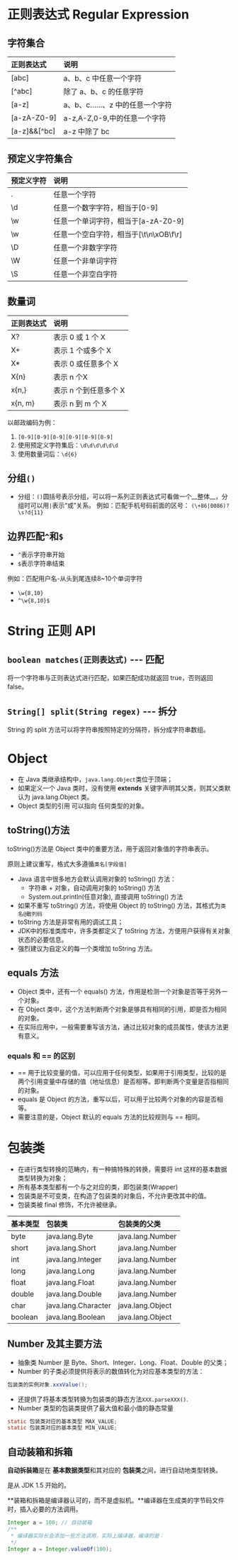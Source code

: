 # 正则表达式 Regular Expression

## 字符集合

|正则表达式|说明|
|:-|:-|
|[abc]|a、b、c 中任意一个字符|
|[^abc]|除了 a、b、c 的任意字符|
|[a-z]|a、b、c……、z 中的任意一个字符|
|[a-zA-Z0-9]|a-z,A-Z,0-9,中的任意一个字符|
|[a-z]&&[^bc]|a-z 中除了 bc|

## 预定义字符集合

|预定义字符|说明|
|:-|:-|
|.|任意一个字符|
|\d|任意一个数字字符，相当于[0-9]|
|\w|任意一个单词字符，相当于[a-zA-Z0-9]|
|\w|任意一个空白字符，相当于[\t\n\xOB\f\r]|
|\D|任意一个非数字字符|
|\W|任意一个非单词字符|
|\S|任意一个非空白字符|


## 数量词

|正则表达式|说明|
|:-|:-|
|X?|表示 0 或 1 个 X|
|X+|表示 1 个或多个 X|
|X*|表示 0 或任意多个 X|
|X{n}|表示 n 个X|
|x{n,}|表示 n 个到任意多个 X|
|x{n, m}|表示 n 到 m 个 X |

以邮政编码为例：
1. `[0-9][0-9][0-9][0-9][0-9][0-9]`
2. 使用预定义字符集后：`\d\d\d\d\d\d`
3. 使用数量词后：`\d{6}`

## 分组`()`

- 分组：`()`圆括号表示分组，可以将一系列正则表达式可看做一个__整体__，分组时可以用`|`表示“或”关系。
例如：匹配手机号码前面的区号：
`(\+86|0086)?\s?d{11}`

## 边界匹配`^`和`$`

- `^`表示字符串开始
- `$`表示字符串结束

例如：匹配用户名-从头到尾连续8~10个单词字符
- `\w{8,10}`
- `^\w{8,10}$`



# String 正则 API


## `boolean matches(正则表达式)`  --- 匹配

将一个字符串与正则表达式进行匹配，如果匹配成功就返回 true，否则返回 false。

## `String[] split(String regex)`  --- 拆分
String 的 split 方法可以将字符串按照特定的分隔符，拆分成字符串数组。





# Object 

- 在 Java 类继承结构中，`java.lang.Object`类位于顶端；
- 如果定义一个 Java 类时，没有使用 __extends__ 关键字声明其父类，则其父类默认为 java.lang.Object 类。
- Object 类型的引用 可以指向 任何类型的对象。


## toString()方法

toString()方法是 Object 类中的重要方法，用于返回对象值的字符串表示。



原则上建议重写，格式大多遵循`类名[字段值]`

- Java 语言中很多地方会默认调用对象的 toString() 方法：
    + 字符串 + 对象，自动调用对象的 toString() 方法
    + System.out.println(任意对象), 直接调用 toString() 方法
- 如果不重写 toString() 方法，将使用 Object 的 toString() 方法，其格式为`类名@散列码`
- toString 方法是非常有用的调试工具；
- JDK中的标准类库中，许多类都定义了 toString 方法，方便用户获得有关对象状态的必要信息。
- 强烈建议为自定义的每一个类增加 toString 方法。

## equals 方法
- Object 类中，还有一个 equals() 方法，作用是检测一个对象是否等于另外一个对象。
- 在 Object 类中，这个方法判断两个对象是够具有相同的引用，即是否为相同的对象。
- 在实际应用中，一般需要重写该方法，通过比较对象的成员属性，使该方法更有意义。


### equals 和 == 的区别

- == 用于比较变量的值，可以应用于任何类型，如果用于引用类型，比较的是两个引用变量中存储的值（地址信息）是否相等。即判断两个变量是否指相同的对象。
- equals 是 Object 的方法，重写以后，可以用于比较两个对象的内容是否相等。
- 需要注意的是，Object 默认的 equals 方法的比较规则与 == 相同。





# 包装类

- 在进行类型转换的范畴内，有一种搞特殊的转换，需要将 int 这样的基本数据类型转换为对象；
- 所有基本类型都有一个与之对应的类，即包装类(Wrapper)
- 包装类是不可变类，在构造了包装类的对象后，不允许更改其中的值。
- 包装类被 final 修饰，不允许被继承。

|基本类型|包装类|包装类的父类|
|:------|:----|:---------|
|byte|java.lang.Byte|java.lang.Number|
|short|java.lang.Short|java.lang.Number|
|int|java.lang.Integer|java.lang.Number|
|long|java.lang.Long|java.lang.Number|
|float|java.lang.Float|java.lang.Number|
|double|java.lang.Double|java.lang.Number|
|char|java.lang.Character|java.lang.Object|
|boolean|java.lang.Boolean|java.lang.Object|



## Number 及其主要方法
- 抽象类 Number 是 Byte、Short、Integer、Long、Float、Double 的父类；
- Number 的子类必须提供将表示的数值转化为对应基本类型的方法：
```java
包装类的实例对象.xxxValue();
```
- 还提供了将基本类型转换为包装类的静态方法`XXX.parseXXX()`.
- Number 类型的包装类提供了最大值和最小值的静态常量
```java
static 包装类对应的基本类型 MAX_VALUE;
static 包装类对应的基本类型 MIN_VALUE;
```

## 自动装箱和拆箱

**自动拆装箱**是在 **基本数据类型**和其对应的 **包装类**之间，进行自动地类型转换。

是从 JDK 1.5 开始的。

**装箱和拆箱是编译器认可的，而不是虚拟机。**编译器在生成类的字节码文件时，插入必要的方法调用。
```java
Integer a = 100; // 自动装箱
/**
 * 编译器实际长会添加一些方法调用，实际上编译器，编译的是：
 */
Integer a = Integer.valueOf(100);
```


